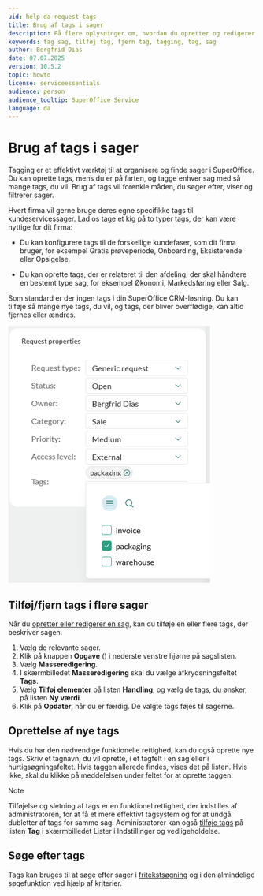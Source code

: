 ```yaml
---
uid: help-da-request-tags
title: Brug af tags i sager
description: Få flere oplysninger om, hvordan du opretter og redigerer sagstags, i denne vejledning.
keywords: tag sag, tilføj tag, fjern tag, tagging, tag, sag
author: Bergfrid Dias
date: 07.07.2025
version: 10.5.2
topic: howto
license: serviceessentials
audience: person
audience_tooltip: SuperOffice Service
language: da
---
```


# Brug af tags i sager

Tagging er et effektivt værktøj til at organisere og finde sager i SuperOffice. Du kan oprette tags, mens du er på farten, og tagge enhver sag med så mange tags, du vil. Brug af tags vil forenkle måden, du søger efter, viser og filtrerer sager.

Hvert firma vil gerne bruge deres egne specifikke tags til kundeservicessager. Lad os tage et kig på to typer tags, der kan være nyttige for dit firma:

* Du kan konfigurere tags til de forskellige kundefaser, som dit firma bruger, for eksempel Gratis prøveperiode, Onboarding, Eksisterende eller Opsigelse.

* Du kan oprette tags, der er relateret til den afdeling, der skal håndtere en bestemt type sag, for eksempel Økonomi, Markedsføring eller Salg.

Som standard er der ingen tags i din SuperOffice CRM-løsning. Du kan tilføje så mange nye tags, du vil, og tags, der bliver overflødige, kan altid fjernes eller ændres.

![Tagging af sager -screenshot][img2]

## Tilføj/fjern tags i flere sager

Når du [opretter eller redigerer en sag][1], kan du tilføje en eller flere tags, der beskriver sagen.

1. Vælg de relevante sager.
1. Klik på knappen **Opgave** (<i class="ph ph-list" aria-hidden="true"></i>) i nederste venstre hjørne på sagslisten.
1. Vælg **Masseredigering**.
1. I skærmbilledet **Masseredigering** skal du vælge afkrydsningsfeltet **Tags**.
1. Vælg **Tilføj elementer** på listen **Handling**, og vælg de tags, du ønsker, på listen **Ny værdi**.
1. Klik på **Opdater**, når du er færdig. De valgte tags føjes til sagerne.

## Oprettelse af nye tags

Hvis du har den nødvendige funktionelle rettighed, kan du også oprette nye tags. Skriv et tagnavn, du vil oprette, i et tagfelt i en sag eller i hurtigsøgningsfeltet. Hvis taggen allerede findes, vises det på listen. Hvis ikke, skal du klikke på meddelelsen under feltet for at oprette taggen.

> [!NOTE]
> Tilføjelse og sletning af tags er en funktionel rettighed, der indstilles af administratoren, for at få et mere effektivt tagsystem og for at undgå dubletter af tags for samme sag. Administratorer kan også [tilføje tags][4] på listen **Tag** i skærmbilledet Lister i Indstillinger og vedligeholdelse.

## Søge efter tags

Tags kan bruges til at søge efter sager i [fritekstsøgning][2] og i den almindelige søgefunktion ved hjælp af kriterier.

<!-- Referenced links -->
[1]: create.md
[2]: ../../search-options/learn/freetext-search.md
[4]: ../../admin/lists/learn/adding-items.md

<!-- Referenced images -->
[img2]: ../../../media/loc/en/request/tags.png

